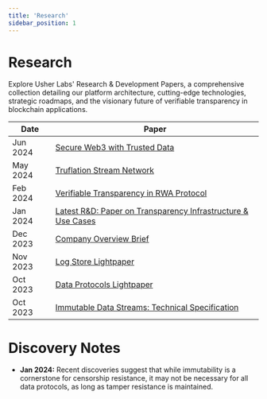 ```yaml
---
title: 'Research'
sidebar_position: 1
---
```


# Research

Explore Usher Labs' Research & Development Papers, a comprehensive collection detailing our platform architecture, cutting-edge technologies, strategic roadmaps, and the visionary future of verifiable transparency in blockchain applications.

| Date     | Paper                                                                                                                                                   |
| -------- | ------------------------------------------------------------------------------------------------------------------------------------------------------- |
| Jun 2024 | [Secure Web3 with Trusted Data](https://mirror.xyz/ryanwould.eth/OcM1YRfsDuLXfOQOvJ5kNmtjYb8mTbVmXPYdL4xZ4qo)                                           |
| May 2024 | [Truflation Stream Network](https://whitepaper.truflation.com/)                                                                                         |
| Feb 2024 | [Verifiable Transparency in RWA Protocol](https://usherlabs.notion.site/Verifiable-Transparency-in-RWA-Protocol-b2b5b25266314f05acabcc1f56d874ab?pvs=4) |
| Jan 2024 | [Latest R&D: Paper on Transparency Infrastructure & Use Cases](https://docsend.com/view/gmigi96fgzg5jhjt)                                               |
| Dec 2023 | [Company Overview Brief](https://docsend.com/view/hykmkj23h38pine7)                                                                                     |
| Nov 2023 | [Log Store Lightpaper](./logstore/network/specifics/lightpaper.mdx)                                                                                     |
| Oct 2023 | [Data Protocols Lightpaper](https://go.usher.so/lightpaper)                                                                                             |
| Oct 2023 | [Immutable Data Streams: Technical Specification](https://go.usher.so/tech-spec)                                                                        |

# Discovery Notes

- **Jan 2024:** Recent discoveries suggest that while immutability is a cornerstone for censorship resistance, it may not be necessary for all data protocols, as long as tamper resistance is maintained.
